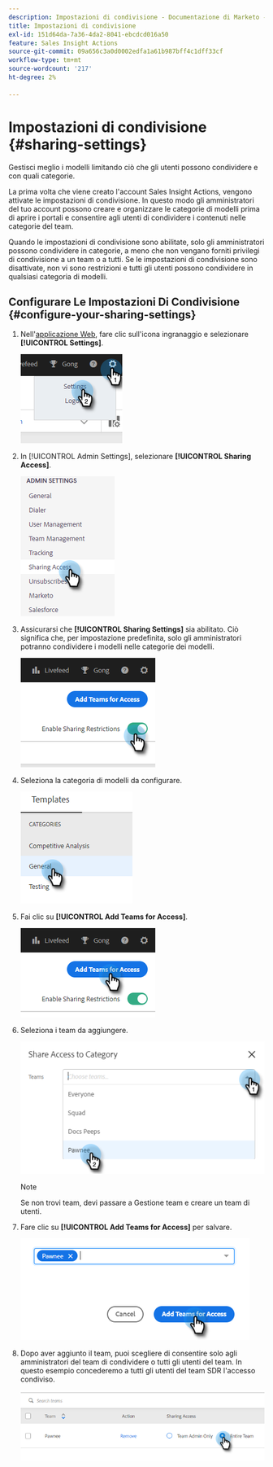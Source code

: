 ```yaml
---
description: Impostazioni di condivisione - Documentazione di Marketo - Documentazione del prodotto
title: Impostazioni di condivisione
exl-id: 151d64da-7a36-4da2-8041-ebcdcd016a50
feature: Sales Insight Actions
source-git-commit: 09a656c3a0d0002edfa1a61b987bff4c1dff33cf
workflow-type: tm+mt
source-wordcount: '217'
ht-degree: 2%

---
```


# Impostazioni di condivisione {#sharing-settings}

Gestisci meglio i modelli limitando ciò che gli utenti possono condividere e con quali categorie.

La prima volta che viene creato l&#39;account Sales Insight Actions, vengono attivate le impostazioni di condivisione. In questo modo gli amministratori del tuo account possono creare e organizzare le categorie di modelli prima di aprire i portali e consentire agli utenti di condividere i contenuti nelle categorie del team.

Quando le impostazioni di condivisione sono abilitate, solo gli amministratori possono condividere in categorie, a meno che non vengano forniti privilegi di condivisione a un team o a tutti. Se le impostazioni di condivisione sono disattivate, non vi sono restrizioni e tutti gli utenti possono condividere in qualsiasi categoria di modelli.

## Configurare Le Impostazioni Di Condivisione {#configure-your-sharing-settings}

1. Nell&#39;[applicazione Web](https://toutapp.com/login), fare clic sull&#39;icona ingranaggio e selezionare **[!UICONTROL Settings]**.

   ![](assets/sharing-settings-1.png)

1. In [!UICONTROL Admin Settings], selezionare **[!UICONTROL Sharing Access]**.

   ![](assets/sharing-settings-2.png)

1. Assicurarsi che **[!UICONTROL Sharing Settings]** sia abilitato. Ciò significa che, per impostazione predefinita, solo gli amministratori potranno condividere i modelli nelle categorie dei modelli.

   ![](assets/sharing-settings-3.png)

1. Seleziona la categoria di modelli da configurare.

   ![](assets/sharing-settings-4.png)

1. Fai clic su **[!UICONTROL Add Teams for Access]**.

   ![](assets/sharing-settings-5.png)

1. Seleziona i team da aggiungere.

   ![](assets/sharing-settings-6.png)

   >[!NOTE]
   >
   >Se non trovi team, devi passare a Gestione team e creare un team di utenti.

1. Fare clic su **[!UICONTROL Add Teams for Access]** per salvare.

   ![](assets/sharing-settings-7.png)

1. Dopo aver aggiunto il team, puoi scegliere di consentire solo agli amministratori del team di condividere o tutti gli utenti del team. In questo esempio concederemo a tutti gli utenti del team SDR l&#39;accesso condiviso.

   ![](assets/sharing-settings-8.png)
